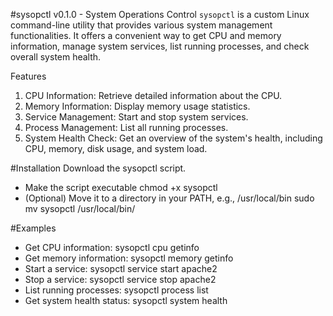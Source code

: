 #sysopctl v0.1.0 - System Operations Control
`sysopctl` is a custom Linux command-line utility that provides various system management functionalities. It offers a convenient way to get CPU and memory information, manage system services, list running processes, and check overall system health.

Features
1. CPU Information: Retrieve detailed information about the CPU.
2. Memory Information: Display memory usage statistics.
3. Service Management: Start and stop system services.
4. Process Management: List all running processes.
5. System Health Check: Get an overview of the system's health, including CPU, memory, disk usage, and system load.

#Installation
Download the sysopctl script.
- Make the script executable
   chmod +x sysopctl
- (Optional) Move it to a directory in your PATH, e.g., /usr/local/bin
  sudo mv sysopctl /usr/local/bin/

#Examples
- Get CPU information:
  sysopctl cpu getinfo
- Get memory information:
  sysopctl memory getinfo
- Start a service:
  sysopctl service start apache2
- Stop a service:
  sysopctl service stop apache2
- List running processes:
  sysopctl process list
- Get system health status:
  sysopctl system health

